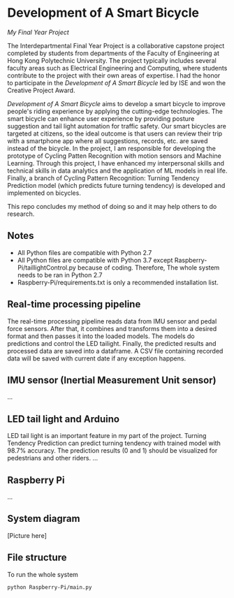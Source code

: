 # Development of A Smart Bicycle
*My Final Year Project*

The Interdepartmental Final Year Project is a collaborative capstone project completed by students from departments of the Faculty of Engineering at Hong Kong Polytechnic University. The project typically includes several faculty areas such as Electrical Engineering and Computing, where students contribute to the project with their own areas of expertise. I had the honor to participate in the *Development of A Smart Bicycle* led by ISE and won the Creative Project Award. 

*Development of A Smart Bicycle* aims to develop a smart bicycle to improve people's riding experience by applying the cutting-edge technologies. The smart bicycle can enhance user experience by providing posture suggestion and tail light automation for traffic safety. Our smart bicycles are targeted at citizens, so the ideal outcome is that users can review their trip with a smartphone app where all suggestions, records, etc. are saved instead of the bicycle. In the project, I am responsible for developing the prototype of Cycling Patten Recognition with motion sensors and Machine Learning. Through this project, I have enhanced my interpersonal skills and technical skills in data analytics and the application of ML models in real life. Finally, a branch of Cycling Pattern Recognition: Turning Tendency Prediction model (which predicts future turning tendency) is developed and implemented on bicycles. 

This repo concludes my method of doing so and it may help others to do research.

## Notes
- All Python files are compatible with Python 2.7
- All Python files are compatible with Python 3.7 except Raspberry-Pi/taillightControl.py because of coding. Therefore, The whole system needs to be ran in Python 2.7
- Raspberry-Pi/requirements.txt is only a recommended installation list.


## Real-time processing pipeline
The real-time processing pipeline reads data from IMU sensor and pedal force sensors. After that, it combines and transforms them into a desired format and then passes it into the loaded models. The models do predictions and control the LED tailight. Finally, the predicted results and processed data are saved into a dataframe. A CSV file containing recorded data will be saved with current date if any exception happens.

## IMU sensor (Inertial Measurement Unit sensor)
...

## LED tail light and Arduino
LED tail light is an important feature in my part of the project. Turning Tendency Prediction can predict turning tendency with trained model with 98.7% accuracy. The prediction results (0 and 1) should be visualized for pedestrians and other riders.
...

## Raspberry Pi
...

## System diagram
[Picture here]

## File structure

To run the whole system
```bash
python Raspberry-Pi/main.py
```


